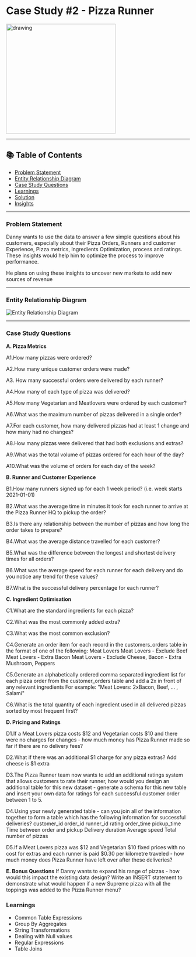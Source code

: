 
# Case Study #2 - Pizza Runner
<img src="https://user-images.githubusercontent.com/11831222/225146006-167e34a4-0389-4410-bcc4-1951cd68099e.png" alt="drawing" style="width:300px;"/>

______________________________________________________________________________________________________________________________________________________


## 📚 Table of Contents
- [Problem Statement](https://github.com/thanujapolani/8-Week-SQL-Challenge/blob/main/Week2%20-%20Pizza%20Runner/README.md#problem-statement)
- [Entity Relationship Diagram](https://github.com/thanujapolani/8-Week-SQL-Challenge/edit/main/Week2%20-%20Pizza%20Runner/README.md#entity-relationship-diagram)
- [Case Study Questions](https://github.com/thanujapolani/8-Week-SQL-Challenge/edit/main/Week2%20-%20Pizza%20Runner/README.md#case-study-questions)
- [Learnings](https://github.com/thanujapolani/8-Week-SQL-Challenge/edit/main/Week2%20-%20Pizza%20Runner/README.md#learnings)
- [Solution]()
- [Insights]()

_______________________________________________________________________________________________________________________________________________________

### Problem Statement
Danny wants to use the data to answer a few simple questions about his customers, especially about their Pizza Orders, Runners and customer Experience, Pizza metrics, Ingredients Optimization, process and ratings. These insights would help him to optimize the process to improve performance.

He plans on using these insights to uncover new markets to add new sources of revenue

_______________________________________________________________________________________________________________________________________

### Entity Relationship Diagram
![Entity Relationship Diagram](https://user-images.githubusercontent.com/11831222/225155191-6d77a01b-64e6-42c6-b928-7709997578a2.png)
__________________________________________________________________________________________________________________
 
### Case Study Questions
**A. Pizza Metrics**

A1.How many pizzas were ordered?  

A2.How many unique customer orders were made?  

A3. How many successful orders were delivered by each runner?  

A4.How many of each type of pizza was delivered?  

A5.How many Vegetarian and Meatlovers were ordered by each customer?  

A6.What was the maximum number of pizzas delivered in a single order?  

A7.For each customer, how many delivered pizzas had at least 1 change and how many had no changes?  

A8.How many pizzas were delivered that had both exclusions and extras?  

A9.What was the total volume of pizzas ordered for each hour of the day?  

A10.What was the volume of orders for each day of the week?

**B. Runner and Customer Experience**  

B1.How many runners signed up for each 1 week period? (i.e. week starts 2021-01-01)  

B2.What was the average time in minutes it took for each runner to arrive at the Pizza Runner HQ to pickup the order?  

B3.Is there any relationship between the number of pizzas and how long the order takes to prepare?  

B4.What was the average distance travelled for each customer?  

B5.What was the difference between the longest and shortest delivery times for all orders?  

B6.What was the average speed for each runner for each delivery and do you notice any trend for these values?  

B7.What is the successful delivery percentage for each runner?

**C. Ingredient Optimisation**  

C1.What are the standard ingredients for each pizza?  

C2.What was the most commonly added extra?  

C3.What was the most common exclusion?  

C4.Generate an order item for each record in the customers_orders table in the format of one of the following:
  Meat Lovers
  Meat Lovers - Exclude Beef
  Meat Lovers - Extra Bacon
  Meat Lovers - Exclude Cheese, Bacon - Extra Mushroom, Peppers  
  
C5.Generate an alphabetically ordered comma separated ingredient list for each pizza order from the customer_orders table and add a 2x in front of any relevant ingredients
  For example: "Meat Lovers: 2xBacon, Beef, ... , Salami"  
  
C6.What is the total quantity of each ingredient used in all delivered pizzas sorted by most frequent first?

**D. Pricing and Ratings**  

D1.If a Meat Lovers pizza costs $12 and Vegetarian costs $10 and there were no charges for changes - how much money has Pizza Runner made so far if there are no delivery fees?  

D2.What if there was an additional $1 charge for any pizza extras?
  Add cheese is $1 extra  
  
D3.The Pizza Runner team now wants to add an additional ratings system that allows customers to rate their runner, how would you design an additional table for this new dataset - generate a schema for this new table and insert your own data for ratings for each successful customer order between 1 to 5.  

D4.Using your newly generated table - can you join all of the information together to form a table which has the following information for successful deliveries?
  customer_id
  order_id
  runner_id
  rating
  order_time
  pickup_time
  Time between order and pickup
  Delivery duration
  Average speed
  Total number of pizzas  
  
D5.If a Meat Lovers pizza was $12 and Vegetarian $10 fixed prices with no cost for extras and each runner is paid $0.30 per kilometre traveled - how much money does Pizza Runner have left over after these deliveries?  


**E. Bonus Questions**
If Danny wants to expand his range of pizzas - how would this impact the existing data design? Write an INSERT statement to demonstrate what would happen if a new Supreme pizza with all the toppings was added to the Pizza Runner menu?

### **Learnings**
- Common Table Expressions
- Group By Aggregates
- String Transformations
- Dealing with Null values
- Regular Expressions
- Table Joins
